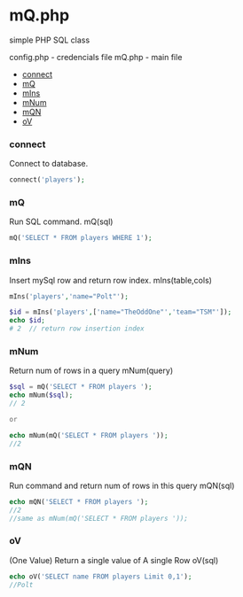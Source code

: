 # mQ.php

simple PHP SQL class

config.php - credencials file
mQ.php - main file

- [connect](#connect)
- [mQ](#mq)
- [mIns](#mins)
- [mNum](#mnum)
- [mQN](#mqn)
- [oV](#ov)

### connect

Connect to database.

```php
connect('players');
```


### mQ

Run SQL command.
mQ(sql)

```php
mQ('SELECT * FROM players WHERE 1');
``` 

### mIns

Insert mySql row and return row index.
mIns(table,cols)

```php
mIns('players','name="Polt"');

$id = mIns('players',['name="TheOddOne"','team="TSM"']);
echo $id;
# 2  // return row insertion index
```


### mNum

Return num of rows in a query
mNum(query)

```php
$sql = mQ('SELECT * FROM players ');
echo mNum($sql);
// 2

or 

echo mNum(mQ('SELECT * FROM players '));
//2
```

### mQN

Run command and return num of rows in this query
mQN(sql)

```php
echo mQN('SELECT * FROM players ');
//2
//same as mNum(mQ('SELECT * FROM players '));
```


### oV
(One Value)
Return a single value of A single Row 
oV(sql)

```php
echo oV('SELECT name FROM players Limit 0,1');
//Polt
```